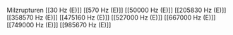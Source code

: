 Milzrupturen
[[30 Hz (E)]]
[[570 Hz (E)]]
[[50000 Hz (E)]]
[[205830 Hz (E)]]
[[358570 Hz (E)]]
[[475160 Hz (E)]]
[[527000 Hz (E)]]
[[667000 Hz (E)]]
[[749000 Hz (E)]]
[[985670 Hz (E)]]